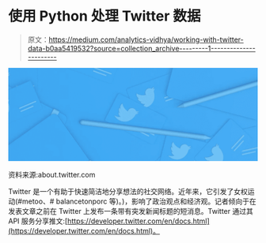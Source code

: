 # 使用 Python 处理 Twitter 数据

> 原文：<https://medium.com/analytics-vidhya/working-with-twitter-data-b0aa5419532?source=collection_archive---------1----------------------->

![](img/ea47ecb97b4076d56b4411a1a0b87f86.png)

资料来源:about.twitter.com

Twitter 是一个有助于快速简洁地分享想法的社交网络。近年来，它引发了女权运动(#metoo、# balancetonporc 等)。)，影响了政治观点和经济观。记者倾向于在发表文章之前在 Twitter 上发布一条带有突发新闻标题的短消息。Twitter 通过其 API 服务分享推文:[https://developer.twitter.com/en/docs.html](https://developer.twitter.com/en/docs.html)。